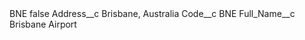 <?xml version="1.0" encoding="UTF-8"?>
<CustomMetadata xmlns="http://soap.sforce.com/2006/04/metadata" xmlns:xsi="http://www.w3.org/2001/XMLSchema-instance" xmlns:xsd="http://www.w3.org/2001/XMLSchema">
    <label>BNE</label>
    <protected>false</protected>
    <values>
        <field>Address__c</field>
        <value xsi:type="xsd:string">Brisbane, Australia</value>
    </values>
    <values>
        <field>Code__c</field>
        <value xsi:type="xsd:string">BNE</value>
    </values>
    <values>
        <field>Full_Name__c</field>
        <value xsi:type="xsd:string">Brisbane Airport</value>
    </values>
</CustomMetadata>
